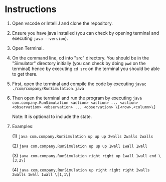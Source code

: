 # Instructions

1. Open vscode or IntelliJ and clone the repository.

2. Ensure you have java installed (you can check by opening terminal and executing `java --version`).

3. Open Terminal.

4. On the command line, cd into "src" directory. You should be in the "Simulator" directory initially (you can check by doing `pwd` on the terminal) hence by executing `cd src` on the terminal you should be able to get there.

5. First, open the terminal and compile the code by executing `javac ./com/company/RunSimulation.java`

6. Then open the terminal and run the program by executing `java com.company.RunSimulation <action> <action> ... <action> <observation> <observation> ... <observation> \[<row>,<column>\]`                  

    Note: It is optional to include the state.

7. Examples: 

    (1) `java com.company.RunSimulation up up up 2walls 2walls 2walls`

    (2) `java com.company.RunSimulation up up up 1wall 1wall 1wall`

    (3) `java com.company.RunSimulation right right up 1wall 1wall end \[3,2\]`

    (4) `java com.company.RunSimulation up right right right 2walls 2walls 1wall 1wall \[1,1\]`
